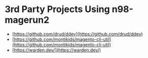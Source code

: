 # 3rd Party Projects Using n98-magerun2

*   [https://github.com/drud/ddev](https://github.com/drud/ddev)
*   [https://github.com/montikids/magento-cli-util](https://github.com/montikids/magento-cli-util)
*   [https://warden.dev/](https://warden.dev/)
